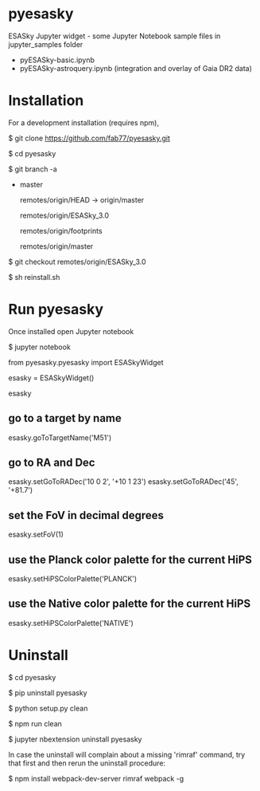 # pyesasky

ESASky Jupyter widget - some Jupyter Notebook sample files in jupyter_samples folder

- pyESASky-basic.ipynb
- pyESASky-astroquery.ipynb (integration and overlay of Gaia DR2 data)



# Installation

For a development installation (requires npm),

$ git clone https://github.com/fab77/pyesasky.git

$ cd pyesasky

$ git branch -a
* master

  remotes/origin/HEAD -> origin/master

  remotes/origin/ESASky_3.0
  
  remotes/origin/footprints

  remotes/origin/master

$ git checkout remotes/origin/ESASky_3.0

$ sh reinstall.sh


# Run pyesasky


Once installed open Jupyter notebook

$ jupyter notebook


from pyesasky.pyesasky import ESASkyWidget

esasky = ESASkyWidget()

esasky



## go to a target by name
esasky.goToTargetName('M51')

## go to RA and Dec
esasky.setGoToRADec('10 0 2', '+10 1 23')
esasky.setGoToRADec('45', '+81.7')

## set the FoV in decimal degrees
esasky.setFoV(1)

## use the Planck color palette for the current HiPS
esasky.setHiPSColorPalette('PLANCK')

## use the Native color palette for the current HiPS
esasky.setHiPSColorPalette('NATIVE')




# Uninstall

$ cd pyesasky

$ pip uninstall pyesasky

$ python setup.py clean

$ npm run clean

$ jupyter nbextension uninstall pyesasky

In case the uninstall will complain about a missing 'rimraf' command, try that first and then rerun the uninstall procedure:

$ npm install webpack-dev-server rimraf webpack -g
